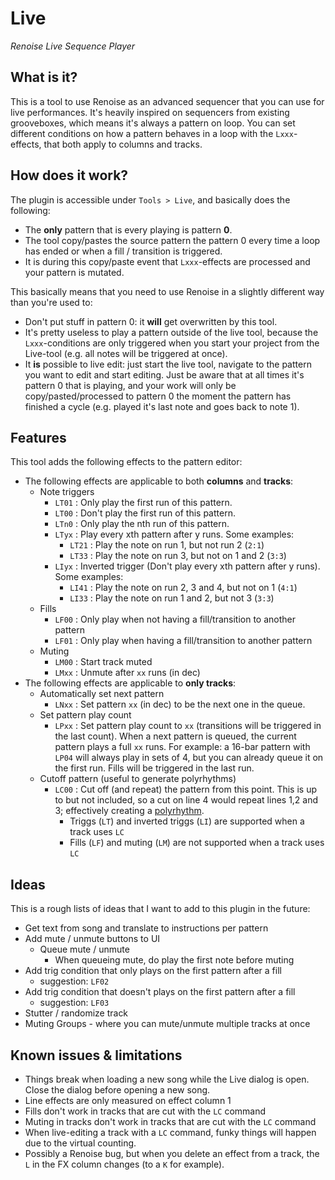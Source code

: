 # Live

_Renoise Live Sequence Player_

## What is it?

This is a tool to use Renoise as an advanced sequencer that you can use for live performances. It's heavily inspired on
sequencers from existing grooveboxes, which means it's always a pattern on loop. You can set different conditions on 
how a pattern behaves in a loop with the `Lxxx`-effects, that both apply to columns and tracks.

## How does it work?

The plugin is accessible under `Tools > Live`, and basically does the following:

- The **only** pattern that is every playing is pattern **0**.
- The tool copy/pastes the source pattern the pattern 0 every time a loop has ended or when a fill / transition is triggered.
- It is during this copy/paste event that `Lxxx`-effects are processed and your pattern is mutated.

This basically means that you need to use Renoise in a slightly different way than you're used to:

- Don't put stuff in pattern 0: it **will** get overwritten by this tool.
- It's pretty useless to play a pattern outside of the live tool, because the `Lxxx`-conditions are only triggered when you start your project from the Live-tool (e.g. all notes will be triggered at once).
- It **is** possible to live edit: just start the live tool, navigate to the pattern you want to edit and start editing. Just be aware that at all times it's pattern 0 that is playing, and your work will only be copy/pasted/processed to pattern 0 the moment the pattern has finished a cycle (e.g. played it's last note and goes back to note 1).

## Features

This tool adds the following effects to the pattern editor:

- The following effects are applicable to both **columns** and **tracks**:
    - Note triggers
        - `LT01` : Only play the first run of this pattern.
        - `LT00` : Don't play the first run of this pattern.
        - `LTn0` : Only play the nth run of this pattern.
        - `LTyx` : Play every xth pattern after y runs. Some examples:
            - `LT21` : Play the note on run 1, but not run 2 (`2:1`)
            - `LT33` : Play the note on run 3, but not on 1 and 2 (`3:3`)
        - `LIyx` : Inverted trigger (Don't play every xth pattern after y runs). Some examples:
            - `LI41` : Play the note on run 2, 3 and 4, but not on 1 (`4:1`)
            - `LI33` : Play the note on run 1 and 2, but not 3 (`3:3`)
    - Fills
        - `LF00` : Only play when not having a fill/transition to another pattern
        - `LF01` : Only play when having a fill/transition to another pattern
    - Muting
        - `LM00` : Start track muted
        - `LMxx` : Unmute after `xx` runs (in dec)
- The following effects are applicable to **only tracks**:
    - Automatically set next pattern
        - `LNxx` : Set pattern `xx` (in dec) to be the next one in the queue.
    - Set pattern play count
        - `LPxx` : Set pattern play count to `xx` (transitions will be triggered in the last count). When a next pattern is queued, the current pattern plays a full `xx` runs. For example: a 16-bar pattern with `LP04` will always play in sets of 4, but you can already queue it on the first run. Fills will be triggered in the last run.
    - Cutoff pattern (useful to generate polyrhythms)
        - `LC00` : Cut off (and repeat) the pattern from this point. This is up to but not included, so a cut on line 4 would repeat lines 1,2 and 3; effectively creating a [polyrhythm](https://en.wikipedia.org/wiki/Polyrhythm). 
            - Triggs (`LT`) and inverted triggs (`LI`) are supported when a track uses `LC`
            - Fills (`LF`) and muting (`LM`) are not supported when a track uses `LC`

## Ideas

This is a rough lists of ideas that I want to add to this plugin in the future:

- Get text from song and translate to instructions per pattern
- Add mute / unmute buttons to UI
    - Queue mute / unmute
        - When queueing mute, do play the first note before muting    
- Add trig condition that only plays on the first pattern after a fill
    - suggestion: `LF02`
- Add trig condition that doesn't plays on the first pattern after a fill
    - suggestion: `LF03`
- Stutter / randomize track
- Muting Groups - where you can mute/unmute multiple tracks at once

## Known issues & limitations

- Things break when loading a new song while the Live dialog is open. Close the dialog before opening a new song.
- Line effects are only measured on effect column 1
- Fills don't work in tracks that are cut with the `LC` command
- Muting in tracks don't work in tracks that are cut with the `LC` command
- When live-editing a track with a `LC` command, funky things will happen due to the virtual counting.
- Possibly a Renoise bug, but when you delete an effect from a track, the `L` in the FX column changes (to a `K` for example).
